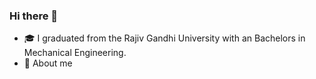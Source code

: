 ### Hi there 👋

<!--
**swapy-27/swapy-27** is a ✨ _special_ ✨ repository because its `README.md` (this file) appears on your GitHub profile.

Here are some ideas to get you started:

- 🔭 I’m currently working on ...
- 🌱 I’m currently learning ...
- 👯 I’m looking to collaborate on ...
- 🤔 I’m looking for help with ...

- 📫 How to reach me: ...
- 😄 Pronouns: ...
- ⚡ Fun fact: ...
-->
- 🎓 I graduated from the Rajiv Gandhi University  with an Bachelors  in Mechanical Engineering. 
- 💬  About me
<!-- I'm currently working at Capgemini as a Software Engineer. I build serverless microservices with AWS CDK, Lambda, and DynamoDB. I also build features in our Next.js app, and help maintain our PHP server.
On my free time, I love playing with Javascript and TypeScript to build open source projects. All the big ones are listed above! These projects usually involve React, React Native, Actix Web, and Docker.
I'm learning Svelte. It's very fun because it compiles down to simple javascript, and gracefully supports progressive enhancement.
When I'm not programming, I am usually cooking (vegan), playing (World of Warcraft, Rimworld, Ultrakill), riding my bicycle, or spending time with my dogs.
I graduated from The Ohio State University with an MS in Computer Science. You can find my publications online.
Pronouns: He/him
You can find me at:

My website: bgenc.net
Mastodon: @kaan@fosstodon.org
Also, here is my gpg key. I have never, ever, gotten an encrypted email. Send me one! -->
